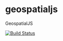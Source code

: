 # geospatialjs
GeospatialJS

[![Build Status](https://travis-ci.org/maxim75/geospatialjs.svg)](https://travis-ci.org/maxim75/geospatialjs)